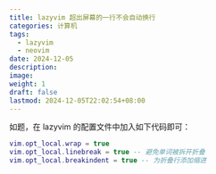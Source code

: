 ```yaml
---
title: lazyvim 超出屏幕的一行不会自动换行
categories: 计算机
tags:
  - lazyvim
  - neovim
date: 2024-12-05
description: 
image: 
weight: 1
draft: false
lastmod: 2024-12-05T22:02:54+08:00
---
```

如题，在 lazyvim 的配置文件中加入如下代码即可：

```lua
vim.opt_local.wrap = true
vim.opt_local.linebreak = true -- 避免单词被拆开折叠
vim.opt_local.breakindent = true -- 为折叠行添加缩进
```